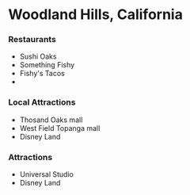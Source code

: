 # Woodland Hills, California

### Restaurants
- Sushi Oaks
- Something Fishy
- Fishy's Tacos
- 

### Local Attractions
- Thosand Oaks mall
- West Field Topanga mall
- Disney Land

### Attractions
- Universal Studio
- Disney Land 

